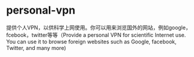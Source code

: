 # personal-vpn
提供个人VPN，以供科学上网使用。你可以用来浏览国外的网站，例如google，fcebook，twitter等等（Provide a personal VPN for scientific Internet use. You can use it to browse foreign websites such as Google, facebook, Twitter, and many more)

